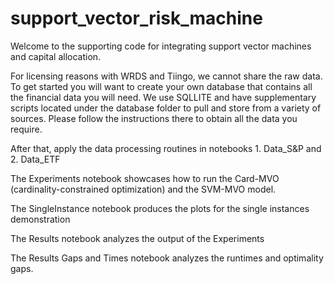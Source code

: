 # support_vector_risk_machine
 
Welcome to the supporting code for integrating support vector machines and capital allocation. 

For licensing reasons with WRDS and Tiingo, we cannot share the raw data. To get started you will want to create your own database that contains all the financial data you will need. We use SQLLITE and have supplementary scripts located under the database folder to pull and store from a variety of sources. Please follow the instructions there to obtain all the data you require. 

After that, apply the data processing routines in notebooks 1. Data_S&P and 2. Data_ETF

The Experiments notebook showcases how to run the Card-MVO (cardinality-constrained optimization) and the SVM-MVO model.

The SingleInstance notebook produces the plots for the single instances demonstration

The Results notebook analyzes the output of the Experiments

The Results Gaps and Times notebook analyzes the runtimes and optimality gaps.
